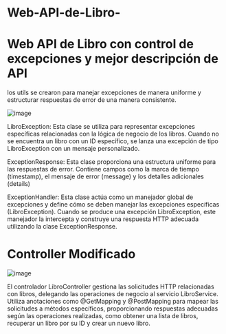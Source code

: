 # Web-API-de-Libro-
# Web API de Libro con control de excepciones y mejor descripción de API
 los utils se crearon para manejar excepciones de manera uniforme y estructurar respuestas de error de una manera consistente. 
 
 ![image](https://github.com/Danielpalma54/Web-API-de-Libro-/assets/147771801/d883aa78-5442-4e4d-8d82-d8dd803e33c9)

LibroException: Esta clase se utiliza para representar excepciones específicas relacionadas con la lógica de negocio de los libros. Cuando no se encuentra un libro con un ID específico, se lanza una excepción de tipo LibroException con un mensaje personalizado.

ExceptionResponse: Esta clase proporciona una estructura uniforme para las respuestas de error. Contiene campos como la marca de tiempo (timestamp), el mensaje de error (message) y los detalles adicionales (details)

ExceptionHandler: Esta clase actúa como un manejador global de excepciones y define cómo se deben manejar las excepciones específicas (LibroException). Cuando se produce una excepción LibroException, este manejador la intercepta y construye una respuesta HTTP adecuada utilizando la clase ExceptionResponse.


# Controller Modificado

![image](https://github.com/Danielpalma54/Web-API-de-Libro-/assets/147771801/b9a1cadf-17c0-4333-bbf0-7aa009e7fd06)

El controlador LibroController gestiona las solicitudes HTTP relacionadas con libros, delegando las operaciones de negocio al servicio LibroService. Utiliza anotaciones como @GetMapping y @PostMapping para mapear las solicitudes a métodos específicos, proporcionando respuestas adecuadas según las operaciones realizadas, como obtener una lista de libros, recuperar un libro por su ID y crear un nuevo libro. 

